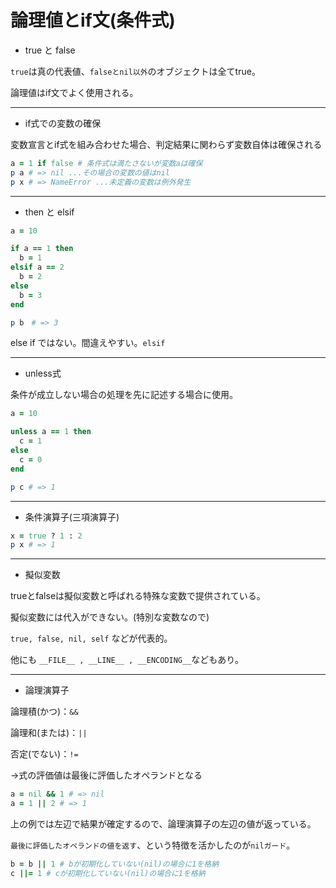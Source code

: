# 論理値とif文(条件式)

- true と false

`true`は真の代表値、`falseとnil以外`のオブジェクトは全てtrue。

論理値はif文でよく使用される。

---

- if式での変数の確保

変数宣言とif式を組み合わせた場合、判定結果に関わらず変数自体は確保される

```ruby
a = 1 if false # 条件式は満たさないが変数aは確保
p a # => nil ...その場合の変数の値はnil
p x # => NameError ...未定義の変数は例外発生 
```

---

- then と elsif

```ruby
a = 10

if a == 1 then
  b = 1
elsif a == 2
  b = 2
else
  b = 3
end

p b　# => 3
```

else if ではない。間違えやすい。`elsif`

---

- unless式

条件が成立しない場合の処理を先に記述する場合に使用。

```ruby
a = 10

unless a == 1 then
  c = 1
else
  c = 0
end

p c # => 1
```

---

- 条件演算子(三項演算子)

```ruby
x = true ? 1 : 2
p x # => 1
```

---

- 擬似変数

trueとfalseは擬似変数と呼ばれる特殊な変数で提供されている。

擬似変数には代入ができない。(特別な変数なので)

`true, false, nil, self` などが代表的。

他にも `__FILE__ , __LINE__ , __ENCODING__`などもあり。

---

- 論理演算子

論理積(かつ)：`&&`

論理和(または)：`||`

否定(でない)：`!=`

→式の評価値は最後に評価したオペランドとなる

```ruby
a = nil && 1 # => nil
a = 1 || 2 # => 1
```

上の例では左辺で結果が確定するので、論理演算子の左辺の値が返っている。

`最後に評価したオペランドの値を返す`、という特徴を活かしたのが`nilガード`。

```ruby
b = b || 1 # bが初期化していない(nil)の場合に1を格納
c ||= 1 # cが初期化していない(nil)の場合に1を格納
```
